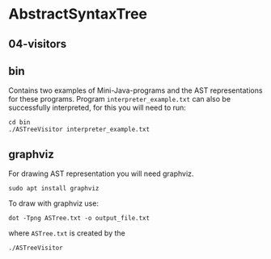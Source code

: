 # AbstractSyntaxTree
## 04-visitors

## bin
Contains two examples of Mini-Java-programs and the AST representations for these programs. Program
```interpreter_example.txt```
can also be successfully interpreted, for this you will need to run:
```
cd bin
./ASTreeVisitor interpreter_example.txt
```
## graphviz
For drawing AST representation you will need graphviz.
```
sudo apt install graphviz
```
To draw with graphviz use:
```
dot -Tpng ASTree.txt -o output_file.txt
```
where ```ASTree.txt``` is created by the 
```
./ASTreeVisitor
```
